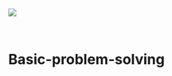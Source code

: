 <br>

![](https://visitor-badge.glitch.me/badge?page_id=Asit0007.Basic-problem-solving)

<br>

# Basic-problem-solving

<br>
